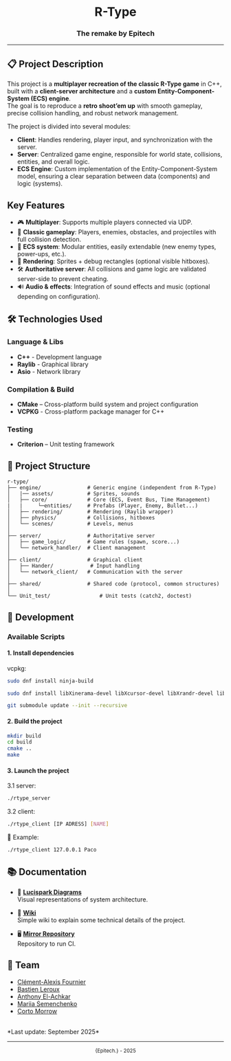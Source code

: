 <div align="center">
    <h1>R-Type</h1>
    <h3>The remake by Epitech</h3>
</div>

---

## 📋 Project Description

This project is a **multiplayer recreation of the classic R-Type game** in C++, built with a **client-server architecture** and a **custom Entity-Component-System (ECS) engine**.  
The goal is to reproduce a **retro shoot’em up** with smooth gameplay, precise collision handling, and robust network management.  

The project is divided into several modules:  
- **Client**: Handles rendering, player input, and synchronization with the server.  
- **Server**: Centralized game engine, responsible for world state, collisions, entities, and overall logic.  
- **ECS Engine**: Custom implementation of the Entity-Component-System model, ensuring a clear separation between data (components) and logic (systems).  

## Key Features  

- 🎮 **Multiplayer**: Supports multiple players connected via UDP.  
- 👾 **Classic gameplay**: Players, enemies, obstacles, and projectiles with full collision detection.  
- 🧩 **ECS system**: Modular entities, easily extendable (new enemy types, power-ups, etc.).  
- 🎨 **Rendering**: Sprites + debug rectangles (optional visible hitboxes).  
- 🛠️ **Authoritative server**: All collisions and game logic are validated server-side to prevent cheating.  
- 🔊 **Audio & effects**: Integration of sound effects and music (optional depending on configuration).  

## 🛠️ Technologies Used

### Language & Libs

* **C++** - Development language
* **Raylib** - Graphical library
* **Asio** - Network library

### Compilation & Build

* **CMake** – Cross-platform build system and project configuration
* **VCPKG** - Cross-platform package manager for C++

### Testing

* **Criterion** – Unit testing framework

## 📁 Project Structure

```
r-type/
├── engine/               # Generic engine (independent from R-Type)
│   |── assets/           # Sprites, sounds
│   ├── core/             # Core (ECS, Event Bus, Time Management)
|   |     └─entities/     # Prefabs (Player, Enemy, Bullet...)
│   ├── rendering/        # Rendering (Raylib wrapper)
│   ├── physics/          # Collisions, hitboxes
│   └── scenes/           # Levels, menus
│
├── server/               # Authoritative server
│   ├── game_logic/       # Game rules (spawn, score...)
│   └── network_handler/  # Client management
│
├── client/               # Graphical client
│   ├── Hander/            # Input handling
│   └── network_client/   # Communication with the server
│
├── shared/               # Shared code (protocol, common structures)
│
└── Unit_test/                # Unit tests (catch2, doctest)

```

## 🔧 Development

### Available Scripts

#### 1. Install dependencies
vcpkg:

```bash
sudo dnf install ninja-build

sudo dnf install libXinerama-devel libXcursor-devel libXrandr-devel libXi-devel mesa-libGL-devel pkg-config

git submodule update --init --recursive
```

#### 2. Build the project
```bash
mkdir build
cd build
cmake ..
make
```

#### 3. Launch the project
3.1 server:

```bash
./rtype_server
```

3.2 client:

```bash
./rtype_client [IP ADRESS] [NAME]
```
📝 Example:
```bash
./rtype_client 127.0.0.1 Paco
```

## 📚 Documentation

- 🧠 **[Lucispark Diagrams](https://lucid.app/lucidchart/4633408f-cba8-48c3-a0b8-c60bfb79cc14/edit?viewport_loc=-582%2C-133%2C3079%2C1520%2C0_0&invitationId=inv_87f07e72-7bc2-49f5-ad85-d82292c0f6f7)**<br>
Visual representations of system architecture.

- 📕 **[Wiki](https://github.com/Anthoche/R-type/wiki)**<br>
Simple wiki to explain some technical details of the project.

- 🖥️ **[Mirror Repository](https://github.com/Anthoche/R-type)**<br>
Repository to run CI.

## 👥 Team

- [Clément-Alexis Fournier](https://github.com/Clement-Alexis)
- [Bastien Leroux](https://github.com/bast0u)
- [Anthony El-Achkar](https://github.com/Anthoche)
- [Mariia Semenchenko](https://github.com/mariiasemenchenko)
- [Corto Morrow](https://github.com/NuggetReckt)

<br>
*Last update: September 2025*

---

<div align="center">
    <sub>{Epitech.} - 2025</sub>
</div>